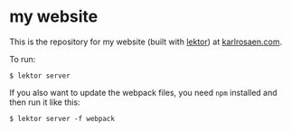 # my website

This is the repository for my website (built with [lektor](https://www.getlektor.com/)) at
[karlrosaen.com](http://karlrosaen.com/).

To run:

```
$ lektor server
```

If you also want to update the webpack files, you need `npm` installed
and then run it like this:

```
$ lektor server -f webpack
```
